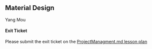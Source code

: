 ## Material Design  
Yang Mou  

#### Exit Ticket
Please submit the exit ticket on the [ProjectManagment.md lesson plan](lessons/16_ProjectManagement.md)  
